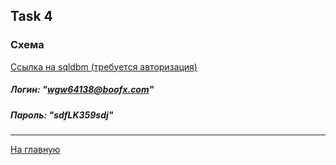 ## Task 4

### Схема
[Ссылка на sqldbm (требуется авторизация)](https://app.sqldbm.com/MySQL/Edit/p195366/)
##### Логин: "wgw64138@boofx.com"
##### Пароль: "sdfLK359sdj"

---
 
 
[На главную](https://github.com/PanovAlexey/database_course/blob/main/README.md)